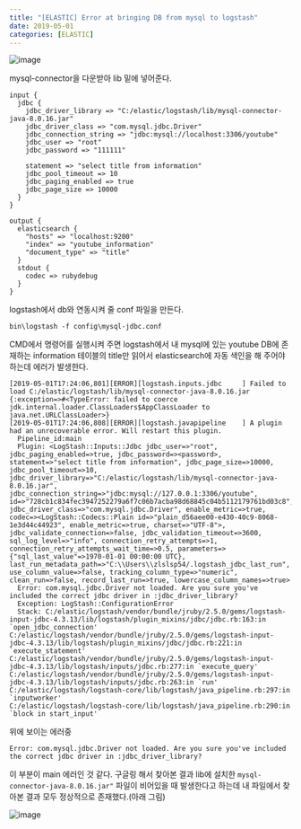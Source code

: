 ```yaml
---
title: "[ELASTIC] Error at bringing DB from mysql to logstash"
date: 2019-05-01
categories: [ELASTIC]
---
```


![image](https://user-images.githubusercontent.com/48308562/57010232-a4c63e00-6c36-11e9-812c-5c5b2a2aae95.png)

mysql-connector을 다운받아 lib 밑에 넣어준다.

```
input {
  jdbc {
    jdbc_driver_library => "C:/elastic/logstash/lib/mysql-connector-java-8.0.16.jar"
    jdbc_driver_class => "com.mysql.jdbc.Driver"
    jdbc_connection_string => "jdbc:mysql://localhost:3306/youtube"
    jdbc_user => "root"
    jdbc_password => "111111"

    statement => "select title from information"
    jdbc_pool_timeout => 10
    jdbc_paging_enabled => true
    jdbc_page_size => 10000
  }
}

output {
  elasticsearch {
    "hosts" => "localhost:9200"
    "index" => "youtube_information"
    "document_type" => "title"
  }
  stdout {
    codec => rubydebug
  }
}

```

logstash에서 db와 연동시켜 줄 conf 파일을 만든다.

```
bin\logstash -f config\mysql-jdbc.conf
```

CMD에서 명령어를 실행시켜 주면 logstash에서 내 mysql에 있는 youtube DB에 존재하는 information 테이블의 title만 읽어서 elasticsearch에 자동 색인을 해 주어야 하는데 에러가 발생한다.

```
[2019-05-01T17:24:06,801][ERROR][logstash.inputs.jdbc     ] Failed to load C:/elastic/logstash/lib/mysql-connector-java-8.0.16.jar {:exception=>#<TypeError: failed to coerce jdk.internal.loader.ClassLoaders$AppClassLoader to java.net.URLClassLoader>}
[2019-05-01T17:24:06,808][ERROR][logstash.javapipeline    ] A plugin had an unrecoverable error. Will restart this plugin.
  Pipeline_id:main
  Plugin: <LogStash::Inputs::Jdbc jdbc_user=>"root", jdbc_paging_enabled=>true, jdbc_password=><password>, statement=>"select title from information", jdbc_page_size=>10000, jdbc_pool_timeout=>10, jdbc_driver_library=>"C:/elastic/logstash/lib/mysql-connector-java-8.0.16.jar", jdbc_connection_string=>"jdbc:mysql://127.0.0.1:3306/youtube", id=>"728cb1c834fec3947252279a6f7c06b7acba98d68845c04b5112179761bd03c8", jdbc_driver_class=>"com.mysql.jdbc.Driver", enable_metric=>true, codec=><LogStash::Codecs::Plain id=>"plain_d56aee00-e430-40c9-8068-1e3d44c44923", enable_metric=>true, charset=>"UTF-8">, jdbc_validate_connection=>false, jdbc_validation_timeout=>3600, sql_log_level=>"info", connection_retry_attempts=>1, connection_retry_attempts_wait_time=>0.5, parameters=>{"sql_last_value"=>1970-01-01 00:00:00 UTC}, last_run_metadata_path=>"C:\\Users\\zlslsp54/.logstash_jdbc_last_run", use_column_value=>false, tracking_column_type=>"numeric", clean_run=>false, record_last_run=>true, lowercase_column_names=>true>
  Error: com.mysql.jdbc.Driver not loaded. Are you sure you've included the correct jdbc driver in :jdbc_driver_library?
  Exception: LogStash::ConfigurationError
  Stack: C:/elastic/logstash/vendor/bundle/jruby/2.5.0/gems/logstash-input-jdbc-4.3.13/lib/logstash/plugin_mixins/jdbc/jdbc.rb:163:in `open_jdbc_connection'
C:/elastic/logstash/vendor/bundle/jruby/2.5.0/gems/logstash-input-jdbc-4.3.13/lib/logstash/plugin_mixins/jdbc/jdbc.rb:221:in `execute_statement'
C:/elastic/logstash/vendor/bundle/jruby/2.5.0/gems/logstash-input-jdbc-4.3.13/lib/logstash/inputs/jdbc.rb:277:in `execute_query'
C:/elastic/logstash/vendor/bundle/jruby/2.5.0/gems/logstash-input-jdbc-4.3.13/lib/logstash/inputs/jdbc.rb:263:in `run'
C:/elastic/logstash/logstash-core/lib/logstash/java_pipeline.rb:297:in `inputworker'
C:/elastic/logstash/logstash-core/lib/logstash/java_pipeline.rb:290:in `block in start_input'
```

위에 보이는 에러중

```
Error: com.mysql.jdbc.Driver not loaded. Are you sure you've included the correct jdbc driver in :jdbc_driver_library?
```

이 부분이 main 에러인 것 같다. 구글링 해서 찾아본 결과 lib에 설치한 `mysql-connector-java-8.0.16.jar"` 파일이 비어있을 때 발생한다고 하는데 내 파일에서 찾아본 결과 모두 정상적으로 존재했다.(아래 그림)


![image](https://user-images.githubusercontent.com/48308562/57010444-a6dccc80-6c37-11e9-87d3-5696f2ccc1f5.png)
